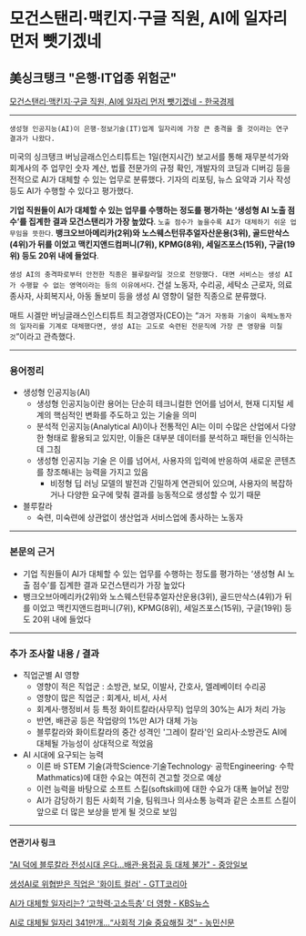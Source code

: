 # 모건스탠리·맥킨지·구글 직원, AI에 일자리 먼저 뺏기겠네
## 美싱크탱크 "은행·IT업종 위험군"
[모건스탠리·맥킨지·구글 직원, AI에 일자리 먼저 뺏기겠네 - 한국경제](https://n.news.naver.com/article/newspaper/015/0004944609?date=20240203)

---

`생성형 인공지능(AI)이 은행·정보기술(IT)업계 일자리에 가장 큰 충격을 줄 것이라는 연구 결과가 나왔다.`

미국의 싱크탱크 버닝글래스인스티튜트는 1일(현지시간) 보고서를 통해 재무분석가와 회계사의 주 업무인 숫자 계산, 법률 전문가의 규정 확인, 개발자의 코딩과 디버깅 등을 전적으로 AI가 대체할 수 있는 업무로 분류했다. 기자의 리포팅, 뉴스 요약과 기사 작성 등도 AI가 수행할 수 있다고 평가했다.

**기업 직원들이 AI가 대체할 수 있는 업무를 수행하는 정도를 평가하는 ‘생성형 AI 노출 점수’를 집계한 결과 모건스탠리가 가장 높았다**. `노출 점수가 높을수록 AI가 대체하기 쉬운 업무임을 뜻한다`. **뱅크오브아메리카(2위)와 노스웨스턴뮤추얼자산운용(3위), 골드만삭스(4위)가 뒤를 이었고 맥킨지앤드컴퍼니(7위), KPMG(8위), 세일즈포스(15위), 구글(19위) 등도 20위 내에 들었다**.

`생성 AI의 충격파로부터 안전한 직종은 블루칼라일 것으로 전망했다. 대면 서비스는 생성 AI가 수행할 수 없는 영역이라는 등의 이유에서다`. 건설 노동자, 수리공, 세탁소 근로자, 의료 종사자, 사회복지사, 아동 돌보미 등을 생성 AI 영향이 덜한 직종으로 분류했다.

매트 시겔만 버닝글래스인스티튜트 최고경영자(CEO)는 “`과거 자동화 기술이 육체노동자의 일자리를 기계로 대체했다면, 생성 AI는 고도로 숙련된 전문직에 가장 큰 영향을 미칠 것`”이라고 관측했다.

---

### 용어정리

* 생성형 인공지능(AI)
    * 생성형 인공지능이란 용어는 단순히 테크니컬한 언어를 넘어서, 현재 디지털 세계의 핵심적인 변화를 주도하고 있는 기술을 의미
    * 분석적 인공지능(Analytical AI)이나 전통적인 AI는 이미 수많은 산업에서 다양한 형태로 활용되고 있지만, 이들은 대부분 데이터를 분석하고 패턴을 인식하는 데 그침
    * 생성형 인공지능 기술 은 이를 넘어서, 사용자의 입력에 반응하여 새로운 콘텐츠를 창조해내는 능력을 가지고 있음
        * 비정형 딥 러닝 모델의 발전과 긴밀하게 연관되어 있으며, 사용자의 복잡하거나 다양한 요구에 맞춰 결과를 능동적으로 생성할 수 있기 때문
* 블루칼라
    * 숙련, 미숙련에 상관없이 생산업과 서비스업에 종사하는 노동자

---

### 본문의 근거 

* 기업 직원들이 AI가 대체할 수 있는 업무를 수행하는 정도를 평가하는 ‘생성형 AI 노출 점수’를 집계한 결과 모건스탠리가 가장 높았다
* 뱅크오브아메리카(2위)와 노스웨스턴뮤추얼자산운용(3위), 골드만삭스(4위)가 뒤를 이었고 맥킨지앤드컴퍼니(7위), KPMG(8위), 세일즈포스(15위), 구글(19위) 등도 20위 내에 들었다

---

### 추가 조사할 내용 / 결과 

* 직업군별 AI 영향
    * 영향이 적은 직업군 : 소방관, 보모, 이발사, 간호사, 엘레베이터 수리공
    * 영향이 많은 직업군 : 회계사, 비서, 사서
    * 회계사·행정비서 등 특정 화이트칼라(사무직) 업무의 30%는 AI가 처리 가능
    * 반면, 배관공 등은 작업량의 1%만 AI가 대체 가능
    * 블루칼라와 화이트칼라의 중간 성격인 '그레이 칼라'인 요리사·소방관도 AI에 대체될 가능성이 상대적으로 적었음
* AI 시대에 요구되는 능력
    * 이른 바 STEM 기술(과학Science·기술Technology· 공학Engineering· 수학Mathmatics)에 대한 수요는 여전히 견고할 것으로 예상
    * 이런 능력을 바탕으로 소프트 스킬(softskill)에 대한 수요가 대폭 늘어날 전망
    * AI가 감당하기 힘든 사회적 기술, 팀워크나 의사소통 능력과 같은 소프트 스킬이 앞으로 더 많은 보상을 받게 될 것으로 보임

--- 

#### 연관기사 링크

["AI 덕에 블루칼라 전성시대 온다...배관·용접공 등 대체 불가" - 중앙일보](https://www.joongang.co.kr/article/25216474#home)

[생성AI로 위협받은 직업은 '화이트 컬러' - GTT코리아](https://www.gttkorea.com/news/articleView.html?idxno=7679)

[AI가 대체할 일자리는? ‘고학력·고소득층’ 더 영향 - KBS뉴스](https://news.kbs.co.kr/news/pc/view/view.do?ncd=7821076)

[AI로 대체될 일자리 341만개…“사회적 기술 중요해질 것” - 농민신문](https://www.nongmin.com/article/20231116500292)
